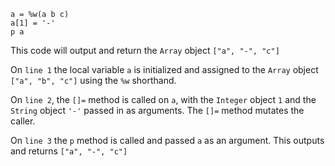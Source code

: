 ```
a = %w(a b c)
a[1] = '-'
p a
```

This code will output and return the `Array` object `["a", "-", "c"]`

On `line 1` the local variable `a` is initialized and assigned to the `Array`
object `["a", "b", "c"]` using the `%w` shorthand.

On `line 2`, the `[]=` method is called on `a`, with the `Integer` object `1`
and the `String` object `'-'` passed in as arguments. The `[]=` method mutates
the caller.

On `line 3` the `p` method is called and passed `a` as an argument. This outputs
and returns `["a", "-", "c"]`
